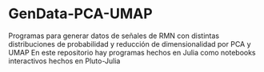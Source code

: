 # GenData-PCA-UMAP
Programas para generar datos de señales de RMN con distintas distribuciones de probabilidad y reducción de dimensionalidad por PCA y UMAP
En este repositorio hay programas hechos en Julia como notebooks interactivos hechos en Pluto-Julia
